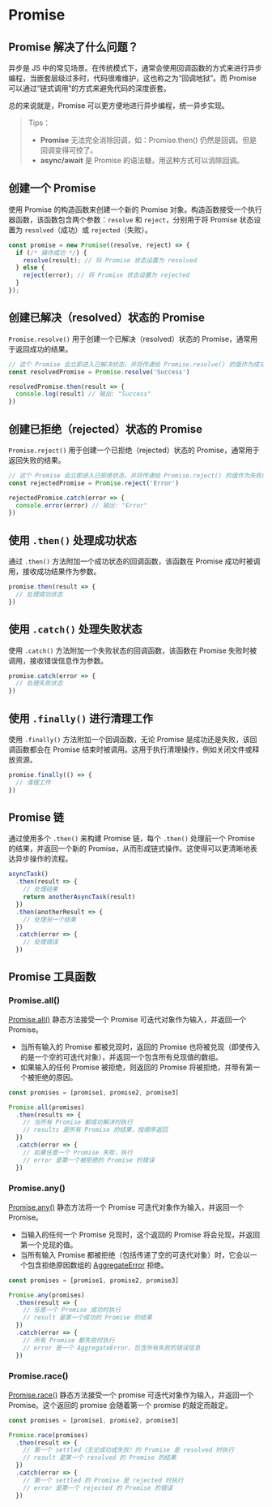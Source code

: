 # Promise

## Promise 解决了什么问题？

异步是 JS 中的常见场景。在传统模式下，通常会使用回调函数的方式来进行异步编程，当嵌套层级过多时，代码很难维护，这也称之为“回调地狱”。而 Promise 可以通过“链式调用”的方式来避免代码的深度嵌套。

总的来说就是，Promise 可以更方便地进行异步编程，统一异步实现。

> Tips：
>
> - **Promise** 无法完全消除回调，如：Promise.then() 仍然是回调。但是回调变得可控了。
> - **async/await** 是 Promise 的语法糖，用这种方式可以消除回调。

## 创建一个 Promise

使用 Promise 的构造函数来创建一个新的 Promise 对象。构造函数接受一个执行器函数，该函数包含两个参数：`resolve` 和 `reject`，分别用于将 Promise 状态设置为 `resolved`（成功）或 `rejected`（失败）。

```js
const promise = new Promise((resolve, reject) => {
  if (/* 操作成功 */) {
    resolve(result); // 将 Promise 状态设置为 resolved
  } else {
    reject(error); // 将 Promise 状态设置为 rejected
  }
});
```

## 创建已解决（resolved）状态的 Promise

`Promise.resolve()` 用于创建一个已解决（resolved）状态的 Promise，通常用于返回成功的结果。

```js
// 这个 Promise 会立即进入已解决状态，并将传递给 Promise.resolve() 的值作为成功的结果。
const resolvedPromise = Promise.resolve('Success')

resolvedPromise.then(result => {
  console.log(result) // 输出: "Success"
})
```

## 创建已拒绝（rejected）状态的 Promise

`Promise.reject()` 用于创建一个已拒绝（rejected）状态的 Promise，通常用于返回失败的结果。

```js
// 这个 Promise 会立即进入已拒绝状态，并将传递给 Promise.reject() 的值作为失败的原因。
const rejectedPromise = Promise.reject('Error')

rejectedPromise.catch(error => {
  console.error(error) // 输出: "Error"
})
```

## 使用 `.then()` 处理成功状态

通过 `.then()` 方法附加一个成功状态的回调函数，该函数在 Promise 成功时被调用，接收成功结果作为参数。

```js
promise.then(result => {
  // 处理成功状态
})
```

## 使用 `.catch()` 处理失败状态

使用 `.catch()` 方法附加一个失败状态的回调函数，该函数在 Promise 失败时被调用，接收错误信息作为参数。

```js
promise.catch(error => {
  // 处理失败状态
})
```

## 使用 `.finally()` 进行清理工作

使用 `.finally()` 方法附加一个回调函数，无论 Promise 是成功还是失败，该回调函数都会在 Promise 结束时被调用。这用于执行清理操作，例如关闭文件或释放资源。

```js
promise.finally(() => {
  // 清理工作
})
```

## Promise 链

通过使用多个 `.then()` 来构建 Promise 链，每个 `.then()` 处理前一个 Promise 的结果，并返回一个新的 Promise，从而形成链式操作。这使得可以更清晰地表达异步操作的流程。

```js
asyncTask()
  .then(result => {
    // 处理结果
    return anotherAsyncTask(result)
  })
  .then(anotherResult => {
    // 处理另一个结果
  })
  .catch(error => {
    // 处理错误
  })
```

## Promise 工具函数

### Promise.all()

[Promise.all()](https://developer.mozilla.org/zh-CN/docs/Web/JavaScript/Reference/Global_Objects/Promise/all) 静态方法接受一个 Promise 可迭代对象作为输入，并返回一个 Promise。

- 当所有输入的 Promise 都被兑现时，返回的 Promise 也将被兑现（即使传入的是一个空的可迭代对象），并返回一个包含所有兑现值的数组。
- 如果输入的任何 Promise 被拒绝，则返回的 Promise 将被拒绝，并带有第一个被拒绝的原因。

```js
const promises = [promise1, promise2, promise3]

Promise.all(promises)
  .then(results => {
    // 当所有 Promise 都成功解决时执行
    // results 是所有 Promise 的结果，按顺序返回
  })
  .catch(error => {
    // 如果任意一个 Promise 失败，执行
    // error 是第一个被拒绝的 Promise 的错误
  })
```

### Promise.any()

[Promise.any()](https://developer.mozilla.org/zh-CN/docs/Web/JavaScript/Reference/Global_Objects/Promise/any) 静态方法将一个 Promise 可迭代对象作为输入，并返回一个 Promise。

- 当输入的任何一个 Promise 兑现时，这个返回的 Promise 将会兑现，并返回第一个兑现的值。
- 当所有输入 Promise 都被拒绝（包括传递了空的可迭代对象）时，它会以一个包含拒绝原因数组的 [AggregateError](https://developer.mozilla.org/zh-CN/docs/Web/JavaScript/Reference/Global_Objects/AggregateError) 拒绝。

```js
const promises = [promise1, promise2, promise3]

Promise.any(promises)
  .then(result => {
    // 任意一个 Promise 成功时执行
    // result 是第一个成功的 Promise 的结果
  })
  .catch(error => {
    // 所有 Promise 都失败时执行
    // error 是一个 AggregateError，包含所有失败的错误信息
  })
```

### Promise.race()

[Promise.race()](https://developer.mozilla.org/zh-CN/docs/Web/JavaScript/Reference/Global_Objects/Promise/race) 静态方法接受一个 promise 可迭代对象作为输入，并返回一个 Promise。这个返回的 promise 会随着第一个 promise 的敲定而敲定。

```js
const promises = [promise1, promise2, promise3]

Promise.race(promises)
  .then(result => {
    // 第一个 settled（无论成功或失败）的 Promise 是 resolved 时执行
    // result 是第一个 resolved 的 Promise 的结果
  })
  .catch(error => {
    // 第一个 settled 的 Promise 是 rejected 时执行
    // error 是第一个 rejected 的 Promise 的错误
  })
```
